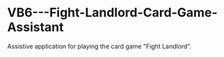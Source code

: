 # VB6---Fight-Landlord-Card-Game-Assistant
 Assistive application for playing the card game "Fight Landlord".
